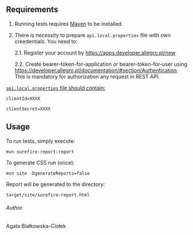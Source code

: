 
## Requirements
1. Running tests requires [Maven](https://maven.apache.org/) to be installed.
2. There is necessity to prepare `api.local.properties` file with own creedentials. You need to:

    2.1. Register your account by https://apps.developer.allegro.pl/new
   
    2.2. Create bearer-token-for-application or bearer-token-for-user using https://developer.allegro.pl/documentation/#section/Authentication. This is mandatory for authorization any request in REST API.

<ins>`api.local.properties` file should contain:</ins>

```
clientId=XXXX

clientSecret=XXXX
```

## Usage

To run tests, simply execute:

```shell
mvn surefire-report:report 
```

To generate CSS run (once):
```shell
mvn site -DgenerateReports=false
```

Report will be generated to the directory:
```shell
target/site/surefire-report.html
```



###### Author
Agata Białkowska-Ciołek




